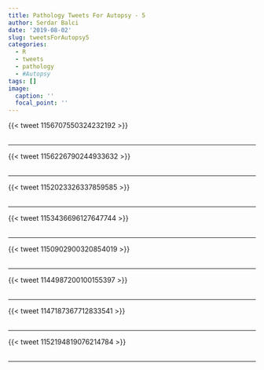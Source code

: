 ```yaml
---
title: Pathology Tweets For Autopsy - 5
author: Serdar Balci
date: '2019-08-02'
slug: tweetsForAutopsy5
categories:
  - R
  - tweets
  - pathology
  - #Autopsy
tags: []
image:
  caption: ''
  focal_point: ''
---
```



{{< tweet 1156707550324232192 >}}
<br>
<br>
<hr>
{{< tweet 1156226790244933632 >}}
<br>
<br>
<hr>
{{< tweet 1152023326337859585 >}}
<br>
<br>
<hr>
{{< tweet 1153436696127647744 >}}
<br>
<br>
<hr>
{{< tweet 1150902900320854019 >}}
<br>
<br>
<hr>
{{< tweet 1144987200100155397 >}}
<br>
<br>
<hr>
{{< tweet 1147187367712833541 >}}
<br>
<br>
<hr>
{{< tweet 1152194819076214784 >}}
<br>
<br>
<hr>
